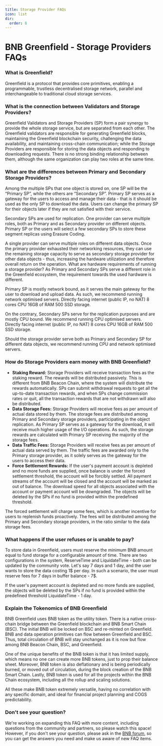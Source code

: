 ```yaml
---
title: Storage Provider FAQs
icon: list
dir:
  order: 8
---
```


# BNB Greenfield - Storage Providers FAQs

### What is Greenfield? 
Greenfield is a protocol that provides core primitives, enabling a programmable, trustless decentralised storage network, parallel and interchangeable to traditional cloud storage services.

### What is the connection between Validators and Storage Providers?
Greenfield Validators and Storage Providers (SP) form a pair synergy to provide the whole storage service, but are separated from each other. The Greenfield validators are responsible for generating Greenfield blocks, maintaining the Greenfield blockchain security, challenging the data availability, and maintaining cross-chain communication; while the Storage Providers are responsible for storing the data objects and responding to downloading requests. There is no strong binding relationship between them, although the same organization can play two roles at the same time. 

### What are the differences between Primary and Secondary Storage Providers?
Among the multiple SPs that one object is stored on, one SP will be the “Primary SP”, while the others are “Secondary SP”. Primary SP serves as a gateway for the users to access and manage their data - that is it should be used as the only SP to download the data. Users can change the primary SP for their objects later if they are not satisfied with their service. 

Secondary SPs are used for replication. One provider can serve multiple roles, both as Primary and as Secondary provider on different objects. Primary SP or the users will select a few secondary SPs to store these segment replicas using Erasure Coding. 

A single provider can serve multiple roles on different data objects. Once the primary provider exhausted their networking resources, they can use the remaining storage capacity to serve as secondary storage provider for other data objects - thus, increasing the hardware utilization and therefore overall return on the operation.
What are hardware requirements of running a storage provider? 
As Primary and Secondary SPs serve a different role in the Greenfield ecosystem, the requirement towards the used hardware is different.

Primary SP is mostly network bound, as it serves the main gateway for the user to download and upload data. As such, we recommend running network optimised servers. Directly facing internet (public IP, no NAT) 8 cores CPU 16GB of RAM 500 SSD storage.

On the contrary, Secondary SPs serve for the replication purposes and are mostly CPU bound. We recommend running CPU optimised servers. Directly facing internet (public IP, no NAT) 8 cores CPU 16GB of RAM 500 SSD storage.

Should the storage provider serve both as Primary and Secondary SP for different data objects, we recommend running CPU and network optimised servers.

### How do Storage Providers earn money with BNB Greenfield? 
- **Staking Reward:** Storage Providers will receive transaction fees as the staking reward. The rewards will be distributed passively. This is different from BNB Beacon Chain, where the system will distribute the rewards automatically. SPs can submit withdrawal requests to get all the up-to-date transaction rewards, and when SPs change commission rates or quit, all the transaction rewards that are not withdrawn will also be distributed.
- **Data Storage Fees:** Storage Providers will receive fees as per amount of actual data stored by them. The storage fees are distributed among Primary and Secondary storage providers, participating in the object replication. As Primary SP serves as a gateway for the download, it will receive much higher usage of the I/O operations. As such, the storage rewards are calculated with Primary SP receiving the majority of the storage fees.
- **Data Traffic Fees:** Storage Providers will receive fees as per amount of actual data served by them. The traffic fees are awarded only to the Primary storage provider, as it solely serves as the gateway for the users to access their data.
- **Force Settlement Rewards:** If the user's payment account is depleted and no more funds are supplied, once balance is under the forced settlement threshold, the account will be forcibly settled. All payment streams of the account will be closed and the account will be marked as out of balance. The download speed for all objects associated with the account or payment account will be downgraded. The objects will be deleted by the SPs if no fund is provided within the predefined threshold. 

The forced settlement will charge some fees, which is another incentive for users to replenish funds proactively. The fees will be distributed among the Primary and Secondary storage providers, in the ratio similar to the data storage fees.

### What happens if the user refuses or is unable to pay?
To store data in Greenfield, users must reserve the minimum BNB amount equal to fund storage for a configurable amount of time. There are two configurations in the system, ReserveTime and LiquidateTime - both can be updated by the community vote. Let's say 7 days and 1 day, and the user wants to store the data costing 1$ per day. In such a scenario, the user must reserve fees for 7 days in buffer balance - 7$.

If the user's payment account is depleted and no more funds are supplied, the objects will be deleted by the SPs if no fund is provided within the predefined threshold LiquidateTime - 1 day.

### Explain the Tokenomics of BNB Greenfield
BNB Greenfield uses BNB token as the utility token. There is a native cross-chain bridge between the Greenfield blockchain and BNB Smart Chain (BSC). The initial BNB will be locked on BSC and re-minted on Greenfield. BNB and data operation primitives can flow between Greenfield and BSC. Thus, total circulation of BNB will stay unchanged as it is now but flow among BNB Beacon Chain, BSC, and Greenfield.

One of the unique benefits of the BNB token is that it has limited supply, which means no one can create more BNB tokens, just to prop their balance sheet. Moreover, BNB token is also deflationary and is being periodically burned, or moved out of circulation, during the block creation of the BNB Smart Chain. Lastly, BNB token is used for all the projects within the BNB Chain ecosystem, including all the rollup and scaling solutions.

All these make BNB token extremely versatile, having no correlation with any specific domain, and ideal for financial project planning and COGS predictability.

### Don't see your question? 
We're working on expanding this FAQ with more content, including questions from the community and partners, so please watch this space! However, if you don't see your question, please ask in the [BNB forum](https://forum.buildnbuild.org), so you can get the answers you need and make us aware of new FAQ items.
